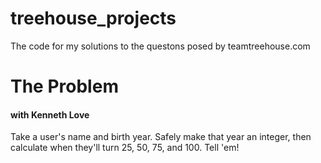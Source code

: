 # treehouse_projects
The code for my solutions to the questons posed by teamtreehouse.com

# The Problem
#### with Kenneth Love
Take a user's name and birth year. Safely make that year an integer, then calculate when they'll turn 25, 50, 75, and 100. Tell 'em!
